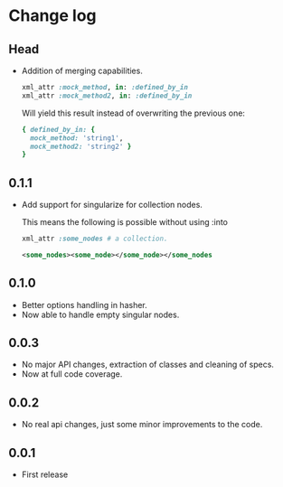 # Change log

## Head
- Addition of merging capabilities.
  ```ruby
  xml_attr :mock_method, in: :defined_by_in
  xml_attr :mock_method2, in: :defined_by_in
  ```

  Will yield this result instead of overwriting the previous one:

  ```ruby
  { defined_by_in: {
    mock_method: 'string1',
    mock_method2: 'string2' }
  }
  ```

## 0.1.1
- Add support for singularize for collection nodes.

  This means the following is possible without using :into
  ```ruby
  xml_attr :some_nodes # a collection.
  ```

  ```xml
  <some_nodes><some_node></some_node></some_nodes
  ```

## 0.1.0
- Better options handling in hasher.
- Now able to handle empty singular nodes.

## 0.0.3
- No major API changes, extraction of classes and cleaning of specs.
- Now at full code coverage.

## 0.0.2
- No real api changes, just some minor improvements to the code.

## 0.0.1
- First release
